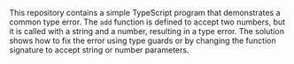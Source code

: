 This repository contains a simple TypeScript program that demonstrates a common type error. The `add` function is defined to accept two numbers, but it is called with a string and a number, resulting in a type error. The solution shows how to fix the error using type guards or by changing the function signature to accept string or number parameters.